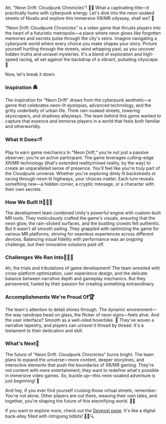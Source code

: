 Ah, "Neon Drift: Cloudpunk Chronicles"! 🌆🚗 What a captivating title—it practically hums with cyberpunk energy. Let's dive into the neon-soaked streets of Nivalis and explore this immersive XR/MR odyssey, shall we? 🌟

"Neon Drift: Cloudpunk Chronicles" is a video game that thrusts players into the heart of a futuristic metropolis—a place where neon glows like forgotten memories and secrets pulse through the city's veins. Imagine navigating a cyberpunk world where every choice you make shapes your story. Picture yourself hurtling through the streets, wind whipping past, as you uncover hidden truths and unravel mysteries. It's a blend of exploration and high-speed racing, all set against the backdrop of a vibrant, pulsating cityscape. 🌃

Now, let's break it down:

### **Inspiration** 🚔
The inspiration for "Neon Drift" draws from the cyberpunk aesthetic—a genre that celebrates neon-lit dystopias, advanced technology, and the gritty underbelly of urban life. Think rain-soaked streets, towering skyscrapers, and shadowy alleyways. The team behind this game wanted to capture that essence and immerse players in a world that feels both familiar and otherworldly.

### **What It Does**⛅
Play to earn game mechanics
In "Neon Drift," you're not just a passive observer; you're an active participant. The game leverages cutting-edge XR/MR technology (that's extended reality/mixed reality, by the way) to create an unparalleled sense of presence. You'll feel like you're truly part of the Cloudpunk universe. Whether you're exploring dimly lit backstreets or racing through neon-lit highways, your choices matter. Each turn reveals something new—a hidden corner, a cryptic message, or a character with their own secrets.

### **How We Built It**🧑🏻‍💻
The development team combined Unity's powerful engine with custom-built MR tools. They meticulously crafted the game's visuals, ensuring that the neon glow, the rain-slicked surfaces, and the bustling crowds felt authentic. But it wasn't all smooth sailing. They grappled with optimizing the game for various MR platforms, striving for seamless experiences across different devices. Balancing visual fidelity with performance was an ongoing challenge, but their innovative solutions paid off.

### **Challenges We Ran Into**🧑🏻‍🚀
Ah, the trials and tribulations of game development! The team wrestled with cross-platform optimization, user experience design, and the delicate balance between narrative depth and gameplay mechanics. But they persevered, fueled by their passion for creating something extraordinary.

### **Accomplishments We're Proud Of**🏆
The team's attention to detail shines through. The dynamic environment—the way raindrops bead on glass, the flicker of neon signs—feels alive. And the user interface? Smooth as a well-oiled hoverbike. 🛵 They've woven a narrative tapestry, and players can unravel it thread by thread. It's a testament to their dedication and skill.

### **What's Next**🚀
The future of "Neon Drift: Cloudpunk Chronicles" burns bright. The team plans to expand the universe—more content, deeper storylines, and interactive elements that push the boundaries of XR/MR gaming. They're not content with mere entertainment; they want to redefine what's possible in immersive video games. So, buckle up—this neon-soaked adventure is just beginning! 🌠

And hey, if you ever find yourself cruising those virtual streets, remember: You're not alone. Other players are out there, weaving their own tales, and together, you're shaping the future of this electrifying world. 🌈✨

If you want to explore more, check out the [Devpost page](https://devpost.com/software/neon-drift-cloudpunk-chronicles). It's like a digital back-alley filled with intriguing tidbits! 🕵️‍♂️🔍

